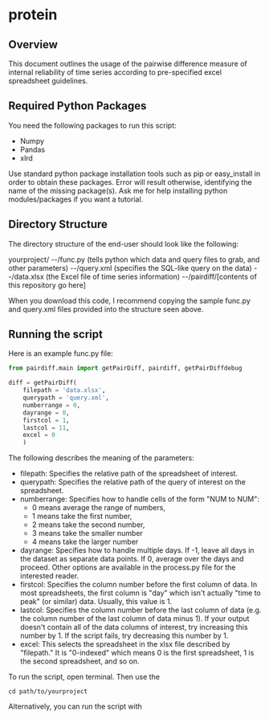 # protein

## Overview

This document outlines the usage of the pairwise difference measure of internal reliability of time series according to pre-specified excel spreadsheet guidelines.

## Required Python Packages

You need the following packages to run this script:
* Numpy
* Pandas
* xlrd

Use standard python package installation tools such as pip or easy_install in order to obtain these packages. Error will result otherwise, identifying the name of the missing package(s). Ask me for help installing python modules/packages if you want a tutorial.

## Directory Structure

The directory structure of the end-user should look like the following:

yourproject/
--/func.py   (tells python which data and query files to grab, and other parameters)
--/query.xml (specifies the SQL-like query on the data)
--/data.xlsx (the Excel file of time series information)
--/pairdiff/[contents of this repository go here]

When you download this code, I recommend copying the sample func.py and query.xml files provided into the structure seen above.

## Running the script

Here is an example func.py file:

```python
from pairdiff.main import getPairDiff, pairdiff, getPairDiffdebug

diff = getPairDiff(
    filepath = 'data.xlsx',
    querypath = 'query.xml',
    numberrange = 0,
    dayrange = 0,
    firstcol = 1,
    lastcol = 11,
    excel = 0
    )
```

The following describes the meaning of the parameters:
* filepath: Specifies the relative path of the spreadsheet of interest.
* querypath: Specifies the relative path of the query of interest on the spreadsheet.
* numberrange: Specifies how to handle cells of the form "NUM to NUM":
  * 0 means average the range of numbers,
  * 1 means take the first number,
  * 2 means take the second number,
  * 3 means take the smaller number
  * 4 means take the larger number
* dayrange: Specifies how to handle multiple days. If -1, leave all days in the dataset as separate data points. If 0, average over the days and proceed. Other options are available in the process.py file for the interested reader.
* firstcol: Specifies the column number before the first column of data. In most spreadsheets, the first column is "day" which isn't actually "time to peak" (or similar) data. Usually, this value is 1.
* lastcol: Specifies the column number before the last column of data (e.g. the column number of the last column of data minus 1). If your output doesn't contain all of the data columns of interest, try increasing this number by 1. If the script fails, try decreasing this number by 1. 
* excel: This selects the spreadsheet in the xlsx file described by "filepath." It is "0-indexed" which means 0 is the first spreadsheet, 1 is the second spreadsheet, and so on. 


To run the script, open terminal. Then use the 
```shell
cd path/to/yourproject
```


Alternatively, you can run the script with
